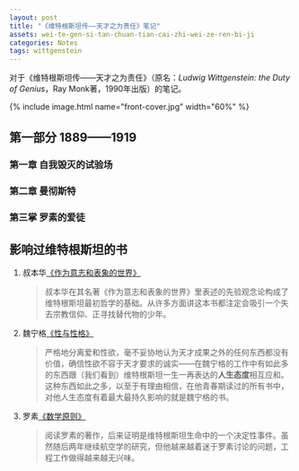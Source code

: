 ```yaml
---
layout: post
title: "《维特根斯坦传——天才之为责任》笔记"
assets: wei-te-gen-si-tan-chuan-tian-cai-zhi-wei-ze-ren-bi-ji
categories: Notes
tags: wittgenstein
---
```


对于《维特根斯坦传——天才之为责任》（原名：*Ludwig Wittgenstein: the Duty of Genius*，Ray Monk著，1990年出版）的笔记。

{% include image.html name="front-cover.jpg" width="60%" %}

## 第一部分 1889——1919

### 第一章 自我毁灭的试验场

### 第二章 曼彻斯特

### 第三掌 罗素的爱徒

## 影响过维特根斯坦的书

1. 叔本华[《作为意志和表象的世界》](https://book.douban.com/subject/1004699/)

    > 叔本华在其名著《作为意志和表象的世界》里表述的先验观念论构成了维特根斯坦最初哲学的基础。从许多方面讲这本书都注定会吸引一个失去宗教信仰、正寻找替代物的少年。

2. 魏宁格[《性与性格》](https://book.douban.com/subject/1918220/)

    > 严格地分离爱和性欲，毫不妥协地认为天才成果之外的任何东西都没有价值，确信性欲不容于天才要求的诚实——在魏宁格的工作中有如此多的东西跟（我们看到）维特根斯坦一生一再表达的**人生态度**相互应和。这种东西如此之多，以至于有理由相信，在他青春期读过的所有书中，对他人生态度有着最大最持久影响的就是魏宁格的书。

3. 罗素[《数学原则》](https://book.douban.com/subject/1458233/)

    > 阅读罗素的著作，后来证明是维特根斯坦生命中的一个决定性事件。虽然随后两年继续航空学的研究，但他越来越着迷于罗素讨论的问题，工程工作做得越来越无兴味。